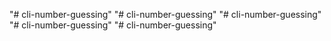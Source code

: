 "# cli-number-guessing" 
"# cli-number-guessing" 
"# cli-number-guessing" 
"# cli-number-guessing" 
"# cli-number-guessing" 
